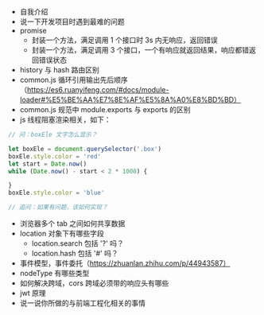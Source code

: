 - 自我介绍
- 说一下开发项目时遇到最难的问题
- promise
  - 封装一个方法，满足调用 1 个接口时 3s 内无响应，返回错误
  - 封装一个方法，满足调用 3 个接口，一个有响应就返回结果，响应都错返回错误状态
- history 与 hash 路由区别
- common.js 循环引用输出先后顺序（https://es6.ruanyifeng.com/#docs/module-loader#%E5%BE%AA%E7%8E%AF%E5%8A%A0%E8%BD%BD）
- common.js 规范中 module.exports 与 exports 的区别
- js 线程阻塞渲染相关，如下：

```js
// 问：boxEle 文字怎么显示？

let boxEle = document.querySelector('.box')
boxEle.style.color = 'red'
let start = Date.now()
while (Date.now() - start < 2 * 1000) {

}
boxEle.style.color = 'blue'

// 追问：如果有问题，该如何实现？
```

- 浏览器多个 tab 之间如何共享数据
- location 对象下有哪些字段
  - location.search 包括 '?' 吗？
  - location.hash 包括 '#' 吗？
- 事件模型，事件委托（https://zhuanlan.zhihu.com/p/44943587）
- nodeType 有哪些类型
- 如何解决跨域，cors 跨域必须带的响应头有哪些
- jwt 原理
- 说一说你所做的与前端工程化相关的事情
